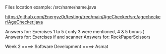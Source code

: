 

Files location example: /src/name/name.java

https://github.com/Energyz0r/testing/tree/main/AgeChecker/src/agechecker/AgeChecker.java


Answers for: Exercises 1 to 5 ( only 3 were mentioned, 4 & 5 bonus )
Answers for: Exercises if and scanner
Answers for: RockPaperScissors

Week 2 ====> Software Development  ====> Asmat
